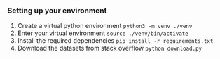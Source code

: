### Setting up your environment

1. Create a virtual python environment `python3 -m venv ./venv`
2. Enter your virtual environment `source ./venv/bin/activate`
3. Install the required dependencies `pip install -r requirements.txt`
4. Download the datasets from stack overflow `python download.py`
